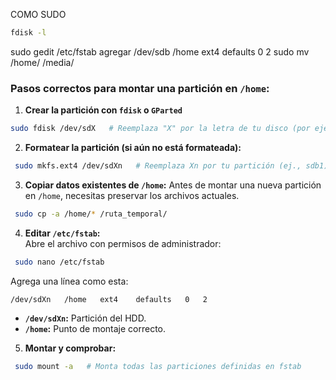 COMO SUDO

``` bash
fdisk -l
```

sudo gedit /etc/fstab
agregar /dev/sdb /home ext4 defaults 0 2
sudo mv /home/ /media/

### **Pasos correctos para montar una partición en `/home`:**

1. **Crear la partición con `fdisk` o `GParted`**
``` bash
sudo fdisk /dev/sdX   # Reemplaza "X" por la letra de tu disco (por ejemplo, sdb)
```

2. **Formatear la partición (si aún no está formateada):**
``` bash
 sudo mkfs.ext4 /dev/sdXn   # Reemplaza Xn por tu partición (ej., sdb1)
```
   
3. **Copiar datos existentes de `/home`:** Antes de montar una nueva partición en `/home`, necesitas preservar los archivos actuales.
 
``` bash
 sudo cp -a /home/* /ruta_temporal/
 ``` 

4. **Editar `/etc/fstab`:**  
   Abre el archivo con permisos de administrador:

``` bash 
 sudo nano /etc/fstab
```
   
   Agrega una línea como esta:
   
   `/dev/sdXn   /home   ext4    defaults   0   2`
   
- **`/dev/sdXn`:** Partición del HDD.
- **`/home`:** Punto de montaje correcto.

5. **Montar y comprobar:**

``` bash
 sudo mount -a   # Monta todas las particiones definidas en fstab
```